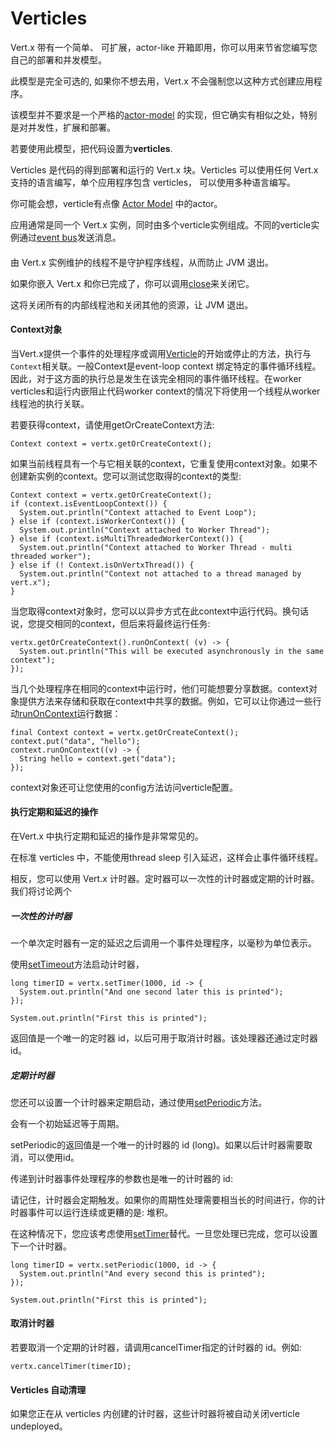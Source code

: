 # Verticles

Vert.x 带有一个简单、 可扩展，actor-like 开箱即用，你可以用来节省您编写您自己的部署和并发模型。

此模型是完全可选的, 如果你不想去用，Vert.x 不会强制您以这种方式创建应用程序。

该模型并不要求是一个严格的[actor-model](http://my.oschina.net/quanke/blog/607173) 的实现，但它确实有相似之处，特别是对并发性，扩展和部署。

若要使用此模型，把代码设置为**verticles**.

Verticles 是代码的得到部署和运行的 Vert.x 块。Verticles 可以使用任何 Vert.x 支持的语言编写，单个应用程序包含 verticles， 可以使用多种语言编写。

你可能会想，verticle有点像 [Actor Model](http://en.wikipedia.org/wiki/Actor_model) 中的actor。

应用通常是同一个 Vert.x 实例，同时由多个verticle实例组成。不同的verticle实例通过[event bus](http://vertx.io/docs/vertx-core/java/#event_bus)发送消息。



#### 


#### 

由 Vert.x 实例维护的线程不是守护程序线程，从而防止 JVM 退出。

如果你嵌入 Vert.x 和你已完成了，你可以调用[close](http://vertx.io/docs/apidocs/io/vertx/core/Vertx.html#close--)来关闭它。

这将关闭所有的内部线程池和关闭其他的资源，让 JVM 退出。

#### Context对象

当Vert.x提供一个事件的处理程序或调用[Verticle](http://vertx.io/docs/apidocs/io/vertx/core/Verticle.html)的开始或停止的方法，执行与`Context`相关联。一般Context是event-loop context 绑定特定的事件循环线程。因此，对于这方面的执行总是发生在该完全相同的事件循环线程。在worker verticles和运行内嵌阻止代码worker context的情况下将使用一个线程从worker线程池的执行关联。

若要获得context，请使用getOrCreateContext方法:

```
Context context = vertx.getOrCreateContext();
```

如果当前线程具有一个与它相关联的context，它重复使用context对象。如果不创建新实例的context。您可以测试您取得的context的类型:

```
Context context = vertx.getOrCreateContext();
if (context.isEventLoopContext()) {
  System.out.println("Context attached to Event Loop");
} else if (context.isWorkerContext()) {
  System.out.println("Context attached to Worker Thread");
} else if (context.isMultiThreadedWorkerContext()) {
  System.out.println("Context attached to Worker Thread - multi threaded worker");
} else if (! Context.isOnVertxThread()) {
  System.out.println("Context not attached to a thread managed by vert.x");
}
```

当您取得context对象时，您可以以异步方式在此context中运行代码。换句话说，您提交相同的context，但后来将最终运行任务:

```
vertx.getOrCreateContext().runOnContext( (v) -> {
  System.out.println("This will be executed asynchronously in the same context");
});
```

当几个处理程序在相同的context中运行时，他们可能想要分享数据。context对象提供方法来存储和获取在context中共享的数据。例如，它可以让你通过一些行动[runOnContext](http://vertx.io/docs/apidocs/io/vertx/core/Context.html#runOnContext-io.vertx.core.Handler-)运行数据：


```
final Context context = vertx.getOrCreateContext();
context.put("data", "hello");
context.runOnContext((v) -> {
  String hello = context.get("data");
});
```

context对象还可让您使用的config方法访问verticle配置。

#### 执行定期和延迟的操作

在Vert.x 中执行定期和延迟的操作是非常常见的。

在标准 verticles 中，不能使用thread sleep 引入延迟，这样会止事件循环线程。

相反，您可以使用 Vert.x 计时器。定时器可以一次性的计时器或定期的计时器。我们将讨论两个

##### 一次性的计时器




一个单次定时器有一定的延迟之后调用一个事件处理程序，以毫秒为单位表示。

使用[setTimeout](http://vertx.io/docs/apidocs/io/vertx/core/Vertx.html#setTimer-long-io.vertx.core.Handler-)方法启动计时器，

```
long timerID = vertx.setTimer(1000, id -> {
  System.out.println("And one second later this is printed");
});

System.out.println("First this is printed");
```

返回值是一个唯一的定时器 id，以后可用于取消计时器。该处理器还通过定时器id。

##### 定期计时器

您还可以设置一个计时器来定期启动，通过使用[setPeriodic](http://vertx.io/docs/apidocs/io/vertx/core/Vertx.html#setPeriodic-long-io.vertx.core.Handler-)方法。

会有一个初始延迟等于周期。

setPeriodic的返回值是一个唯一的计时器的 id (long)。如果以后计时器需要取消，可以使用id。

传递到计时器事件处理程序的参数也是唯一的计时器的 id:

请记住，计时器会定期触发。如果你的周期性处理需要相当长的时间进行，你的计时器事件可以运行连续或更糟的是: 堆积。


在这种情况下，您应该考虑使用[setTimer](http://vertx.io/docs/apidocs/io/vertx/core/Vertx.html#setTimer-long-io.vertx.core.Handler-)替代。一旦您处理已完成，您可以设置下一个计时器。

```
long timerID = vertx.setPeriodic(1000, id -> {
  System.out.println("And every second this is printed");
});

System.out.println("First this is printed");
```

#### 取消计时器

若要取消一个定期的计时器，请调用cancelTimer指定的计时器的 id。例如:

```
vertx.cancelTimer(timerID);
```

#### Verticles 自动清理

如果您正在从 verticles 内创建的计时器，这些计时器将被自动关闭verticle undeployed。